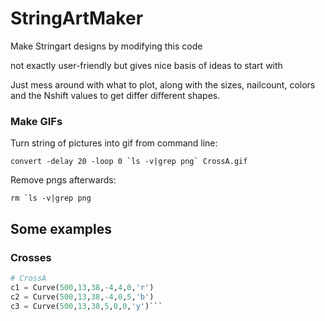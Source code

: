 
# StringArtMaker
Make Stringart designs by modifying this code

not exactly user-friendly but gives nice basis of ideas to start with

Just mess around with what to plot, along with the sizes, nailcount, colors and the Nshift values to get differ different shapes.

### Make GIFs
Turn string of pictures into gif from command line:

```convert -delay 20 -loop 0 `ls -v|grep png` CrossA.gif```

Remove pngs afterwards:

```rm `ls -v|grep png```

## Some examples
### Crosses

```python
# CrossA
c1 = Curve(500,13,38,-4,4,0,'r')
c2 = Curve(500,13,38,-4,0,5,'b')
c3 = Curve(500,13,38,5,0,0,'y')```

